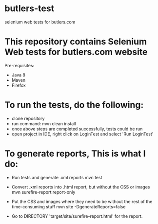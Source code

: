 # butlers-test
selenium web tests for butlers.com

# This repository contains Selenium Web tests for butlers.com website

Pre-requisites:
- Java 8
- Maven
- Firefox


# To run the tests, do the following:
- clone repository
- run command: mvn clean install
- once above steps are completed successfully, tests could be run
- open project in IDE, right click on LoginTest and select 'Run LoginTest'

# To generate reports, This is what I do:
                     
   - Run tests and generate .xml reports
     mvn test
                     
   - Convert .xml reports into .html report, but without the CSS or images
     mvn surefire-report:report-only
                     
   - Put the CSS and images where they need to be without the rest of the time-consuming stuff
     mvn site -DgenerateReports=false
 
   - Go to DIRECTORY 'target/site/surefire-report.html' for the report.
